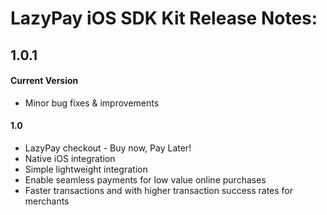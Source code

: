 LazyPay iOS SDK Kit Release Notes:
==============================================

1.0.1
-----

#### Current Version
+ Minor bug fixes & improvements

#### 1.0
+ LazyPay checkout - Buy now, Pay Later!
+ Native iOS integration
+ Simple lightweight integration
+ Enable seamless payments for low value online purchases
+ Faster transactions and with higher transaction success rates for merchants
